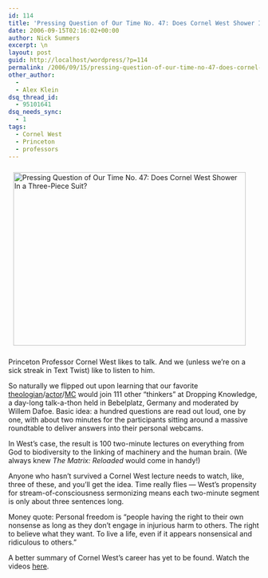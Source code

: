 ```yaml
---
id: 114
title: 'Pressing Question of Our Time No. 47: Does Cornel West Shower In a Three-Piece Suit?'
date: 2006-09-15T02:16:02+00:00
author: Nick Summers
excerpt: \n
layout: post
guid: http://localhost/wordpress/?p=114
permalink: /2006/09/15/pressing-question-of-our-time-no-47-does-cornel-west-shower-in-a-three-piece-suit/
other_author:
  - 
  - Alex Klein
dsq_thread_id:
  - 95101641
dsq_needs_sync:
  - 1
tags:
  - Cornel West
  - Princeton
  - professors
---
```

<img width="466" vspace="10" hspace="10" height="348" border="0" src="http://www.ivygateblog.com/wp-content/uploads/2006/09/cornel-tiled.gif" alt="Pressing Question of Our Time No. 47: Does Cornel West Shower In a Three-Piece Suit?" />

Princeton Professor Cornel West likes to talk. And we (unless we&#8217;re on a sick streak in Text Twist) like to listen to him.

So naturally we flipped out upon learning that our favorite [theologian](http://en.wikipedia.org/wiki/Cornel_West)/[actor](http://whatisthematrix.warnerbros.com/rv_cmp/rv_bios_west.html)/[MC](http://www.amazon.com/Sketches-Culture-Dr-Cornel-West/dp/B00005OC67) would join 111 other &#8220;thinkers&#8221; at Dropping Knowledge, a day-long talk-a-thon held in Bebelplatz, Germany and moderated by Willem Dafoe. Basic idea: a hundred questions are read out loud, one by one, with about two minutes for the participants sitting around a massive roundtable to deliver answers into their personal webcams.

In West&#8217;s case, the result is 100 two-minute lectures on everything from God to biodiversity to the linking of machinery and the human brain. (We always knew _The Matrix: Reloaded_ would come in handy!)

Anyone who hasn&#8217;t survived a Cornel West lecture needs to watch, like, three of these, and you&#8217;ll get the idea. Time really flies &#8212; West&#8217;s propensity for stream-of-consciousness sermonizing means each two-minute segment is only about three sentences long.

Money quote: Personal freedom is &#8220;people having the right to their own nonsense as long as they don&#8217;t engage in injurious harm to others. The right to believe what they want. To live a life, even if it appears nonsensical and ridiculous to others.&#8221;

A better summary of Cornel West&#8217;s career has yet to be found. Watch the videos [here](http://www.droppingknowledge.org/bin/home/home/true.page).